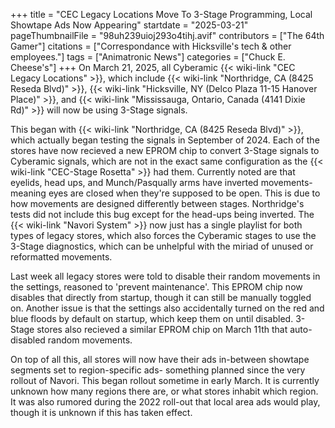 +++
title = "CEC Legacy Locations Move To 3-Stage Programming, Local Showtape Ads Now Appearing"
startdate = "2025-03-21"
pageThumbnailFile = "98uh239uioj293o4tihj.avif"
contributors = ["The 64th Gamer"]
citations = ["Correspondance with Hicksville's tech & other employees."]
tags = ["Animatronic News"]
categories = ["Chuck E. Cheese's"]
+++
On March 21, 2025, all Cyberamic {{< wiki-link "CEC Legacy Locations" >}}, which include {{< wiki-link "Northridge, CA (8425 Reseda Blvd)" >}}, {{< wiki-link "Hicksville, NY (Delco Plaza 11-15 Hanover Place)" >}}, and {{< wiki-link "Mississauga, Ontario, Canada (4141 Dixie Rd)" >}} will now be using 3-Stage signals.

This began with {{< wiki-link "Northridge, CA (8425 Reseda Blvd)" >}}, which actually began testing the signals in September of 2024. Each of the stores have now recieved a new EPROM chip to convert 3-Stage signals to Cyberamic signals, which are not in the exact same configuration as the {{< wiki-link "CEC-Stage Rosetta" >}} had them. Currently noted are that eyelids, head ups, and Munch/Pasqually arms have inverted movements- meaning eyes are closed when they're supposed to be open. This is due to how movements are designed differently between stages. Northridge's tests did not include this bug except for the head-ups being inverted. The {{< wiki-link "Navori System" >}} now just has a single playlist for both types of legacy stores, which also forces the Cyberamic stages to use the 3-Stage diagnostics, which can be unhelpful with the miriad of unused or reformatted movements.

Last week all legacy stores were told to disable their random movements in the settings, reasoned to 'prevent maintenance'. This EPROM chip now disables that directly from startup, though it can still be manually toggled on. Another issue is that the settings also accidentally turned on the red and blue floods by default on startup, which keep them on until disabled. 3-Stage stores also recieved a similar EPROM chip on March 11th that auto-disabled random movements.

On top of all this, all stores will now have their ads in-between showtape segments set to region-specific ads- something planned since the very rollout of Navori. This began rollout sometime in early March. It is currently unknown how many regions there are, or what stores inhabit which region. It was also rumored during the 2022 roll-out that local area ads would play, though it is unknown if this has taken effect.
